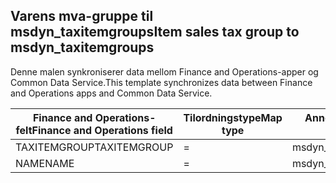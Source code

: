 ## <a name="item-sales-tax-group-to-msdyn_taxitemgroups"></a><span data-ttu-id="09a55-101">Varens mva-gruppe til msdyn_taxitemgroups</span><span class="sxs-lookup"><span data-stu-id="09a55-101">Item sales tax group to msdyn_taxitemgroups</span></span>

<span data-ttu-id="09a55-102">Denne malen synkroniserer data mellom Finance and Operations-apper og Common Data Service.</span><span class="sxs-lookup"><span data-stu-id="09a55-102">This template synchronizes data between Finance and Operations apps and Common Data Service.</span></span>

<span data-ttu-id="09a55-103">Finance and Operations-felt</span><span class="sxs-lookup"><span data-stu-id="09a55-103">Finance and Operations field</span></span> | <span data-ttu-id="09a55-104">Tilordningstype</span><span class="sxs-lookup"><span data-stu-id="09a55-104">Map type</span></span> | <span data-ttu-id="09a55-105">Annet Dynamics 365-felt</span><span class="sxs-lookup"><span data-stu-id="09a55-105">Other Dynamics 365 field</span></span> | <span data-ttu-id="09a55-106">Standardverdi</span><span class="sxs-lookup"><span data-stu-id="09a55-106">Default value</span></span>
---|---|---|---
<span data-ttu-id="09a55-107">TAXITEMGROUP</span><span class="sxs-lookup"><span data-stu-id="09a55-107">TAXITEMGROUP</span></span> | = | <span data-ttu-id="09a55-108">msdyn_name</span><span class="sxs-lookup"><span data-stu-id="09a55-108">msdyn_name</span></span> | 
<span data-ttu-id="09a55-109">NAME</span><span class="sxs-lookup"><span data-stu-id="09a55-109">NAME</span></span> | = | <span data-ttu-id="09a55-110">msdyn_description</span><span class="sxs-lookup"><span data-stu-id="09a55-110">msdyn_description</span></span> | 
